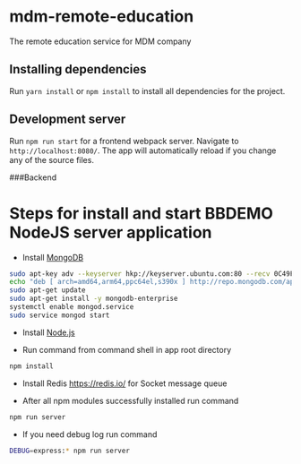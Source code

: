 # mdm-remote-education
The remote education service for  MDM company

## Installing dependencies
Run `yarn install` or `npm install` to install all dependencies for the project.

## Development server
Run `npm run start` for a frontend webpack server. Navigate to `http://localhost:8080/`. The app will automatically reload if you change any of the source files.

###Backend

# Steps for install and start BBDEMO NodeJS server application

* Install [MongoDB](https://docs.mongodb.com/manual/installation/)
```bash
sudo apt-key adv --keyserver hkp://keyserver.ubuntu.com:80 --recv 0C49F3730359A14518585931BC711F9BA15703C6
echo "deb [ arch=amd64,arm64,ppc64el,s390x ] http://repo.mongodb.com/apt/ubuntu xenial/mongodb-enterprise/3.4 multiverse" | sudo tee /etc/apt/sources.list.d/mongodb-enterprise.list
sudo apt-get update
sudo apt-get install -y mongodb-enterprise
systemctl enable mongod.service
sudo service mongod start
```
* Install [Node.js](https://nodejs.org/en/download/package-manager/)

* Run command from command shell in app root directory
```bash
npm install
```

* Install Redis https://redis.io/ for Socket message queue

* After all npm modules successfully installed run command
```bash
npm run server
```
* If you need debug log run command
```bash
DEBUG=express:* npm run server
```
